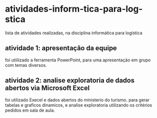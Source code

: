 # atividades-inform-tica-para-log-stica
lista de atividades realizadas, na disciplina informática para logística 

## atividade 1: apresentação da equipe 
 foi utiilizado a ferramenta PowerPoint, para uma apresentação em grupo com temas diversos.

 ## atividade 2: analise exploratoria de dados abertos via Microsoft Excel 
foi utilizado Execel e dados abertos do ministerio do turismo. para gerar tabelas e graficos dinamicos, e analise exploratoria utilizando os critérios pedidos em sala de aula.
 
